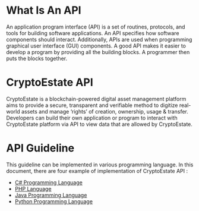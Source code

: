 # What Is An API
An application program interface (API) is a set of routines, protocols, and tools for building software applications. An API specifies how software components should interact. Additionally, APIs are used when programming graphical user interface (GUI) components. A good API makes it easier to develop a program by providing all the building blocks. A programmer then puts the blocks together.

# CryptoEstate API
CryptoEstate is a blockchain-powered digital asset management platform aims to provide a secure, transparent and verifiable method to digitize real-world assets and manage ‘rights’ of creation, ownership, usage & transfer. Developers can build their own application or program to interact with CryptoEstate platform via API to view data that are allowed by CryptoEstate. 

# API Guideline 
This guideline can be implemented in various programming language. In this document, there are four example of implementation of CryptoEstate API :

- [C# Programming Language](https://github.com/SysCodeMY/CryptoEstateAPI/wiki/CryptoEstate-API-Implementation-on-C%23-Language)
- [PHP Language](https://github.com/SysCodeMY/CryptoEstateAPI/wiki/CryptoEstate-API-Implementation-using-CURL-PHP-and-AJAX-to-retrieve-JSON-data-with-Datatable-JQuery-JS.)
- [Java Programming Language](https://github.com/SysCodeMY/CryptoEstateAPI/wiki/CryptoEstate-API-Implementation-on-Java-Language)
- [Python Programming Language](https://github.com/SysCodeMY/CryptoEstateAPI/wiki/CryptoEstate-API-Implementation-on-Python-Language)

